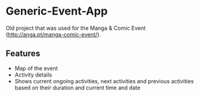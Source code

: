 # Generic-Event-App

Old project that was used for the Manga & Comic Event (http://anga.pt/manga-comic-event/).

## Features
* Map of the event
* Activity details
* Shows current ongoing activities, next activities and previous activities based on their duration and current time and date
